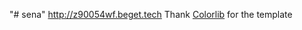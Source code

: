 "# sena" 
http://z90054wf.beget.tech
Thank <a href="https://colorlib.com/" target="_blank">Colorlib</a> for the template
